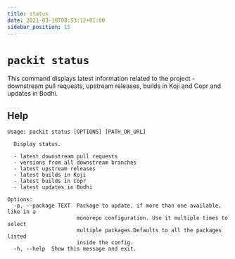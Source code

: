 ```yaml
---
title: status
date: 2021-03-18T08:53:12+01:00
sidebar_position: 15
---
```


# `packit status`

This command displays latest information related to the project - downstream
pull requests, upstream releases, builds in Koji and Copr and updates in Bodhi.


## Help

    Usage: packit status [OPTIONS] [PATH_OR_URL]

      Display status.

      - latest downstream pull requests
      - versions from all downstream branches
      - latest upstream releases
      - latest builds in Koji
      - latest builds in Copr
      - latest updates in Bodhi

    Options:
      -p, --package TEXT  Package to update, if more than one available, like in a
                          monorepo configuration. Use it multiple times to select
                          multiple packages.Defaults to all the packages listed
                          inside the config.
      -h, --help  Show this message and exit.


